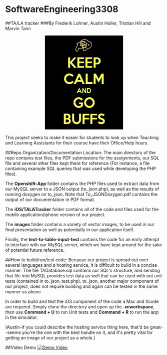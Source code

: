 # SoftwareEngineering3308
##TA/LA tracker
###By Frederik Lohner, Austin Holler, Tristian Hill and Marvin Tann

<p align="center">
  <img height="300" width="250" src="images/buffs.jpg" />
</p>

This project seeks to make it easier for students to look up when Teaching and Learning Assistants for their course have their Office/Help hours.

##Repo Organization/Documentation Location:
The main directory of the repo contains test files, the PDF submissions for the assignments, our SQL file and several other files kept there for reference (For instance, a file containing example SQL queries that was used while developing the PHP files).

The **Openshift-App** folder contains the PHP files used to extract data from our MySQL server to a JSON output (to_json.php), as well as the results of running doxygen on to_json. Note that  To_JSONDoxygen.pdf contains the output of our documentation in PDF format.

The **iOS/TALATracker** folder contains all of the code and files used for the mobile application/iphone version of our project.

The **images** folder contains a variety of vector images, to be used in our final presentation as well as potentially in our application itself.

Finally, the **text-to-table-input-test** contains the code for an early attempt to interface with our MySQL server, which we have kept around for the sake of potential future reference.

##How to build/run/test code:
Because our project is spread out over several languages and a hosting service, it is difficult to build in a concise manner. The file TADatabase.sql contains our SQL's structure, and sending that file into MySQL provides test data as well that can be used with out unit tests (contained in to_json_test.php). to_json, another major component of our project, does not require building and again can be tested in the same manner as above.

In order to build and test the iOS component of the code a Mac and Xcode are required.  Simply clone the directory and open up the **.xcworkspace**, then use **Command + U** to run Unit tests and **Command + R** to run the app in the simulator.

(Austin-if you could describe the hosting service thing here, that'd be great--seems you're the one with the best handle on it, and it's pretty vital for getting an image of our project as a whole.)


##Video Demo
[![Demo Video](http://img.youtube.com/vi/V84VvTfepEw/0.jpg)](https://www.youtube.com/watch?v=V84VvTfepEw)
